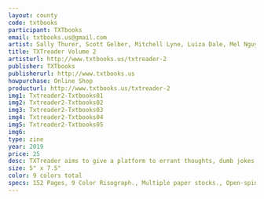 ```yaml
---
layout: county 
code: txtbooks
participant: TXTbooks
email: txtbooks.us@gmail.com
artist: Sally Thurer, Scott Gelber, Mitchell Lyne, Luiza Dale, Mel Nguyen, Paige Landesberg, Jacob Simon, Benfield, Gabriella Cossens
title: TXTreader Volume 2
artisturl: http://www.txtbooks.us/txtreader-2
publisher: TXTbooks
publisherurl: http://www.txtbooks.us
howpurchase: Online Shop
producturl: http://www.txtbooks.us/txtreader-2
img1: Txtreader2-Txtbooks01
img2: Txtreader2-Txtbooks02
img3: Txtreader2-Txtbooks03
img4: Txtreader2-Txtbooks04
img5: Txtreader2-Txtbooks05
img6: 
type: zine
year: 2019
price: 25
desc: TXTreader aims to give a platform to errant thoughts, dumb jokes, and *****approximated  projects by a range of contributors., , For this issue there was beyond committing an , evening or weekend and executing around sixteen (or so) pages.
size: 5" x 7.5"
color: 9 colors total
specs: 152 Pages, 9 Color Risograph., Multiple paper stocks., Open-spine perfect bind on stapled signatures., First Edition 300
---
```


